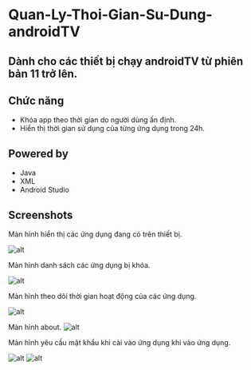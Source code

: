 
#                                                      Quan-Ly-Thoi-Gian-Su-Dung-androidTV

## Dành cho các thiết bị chạy androidTV từ phiên bản 11 trở lên.

## Chức năng
  + Khóa app theo thời gian do người dùng ấn định.
  + Hiển thị thời gian sử dụng của từng ứng dụng trong 24h.
  
  
## Powered by
-  Java
-  XML
-  Android Studio

## Screenshots

Màn hình hiển thị các ứng dụng đang có trên thiết bị.

![alt](https://github.com/QuangDuong-BN/LamDe/blob/main/viewallApp.png)

Màn hình danh sách các ứng dụng bị khóa.

![alt](https://github.com/QuangDuong-BN/LamDe/blob/main/viewAppBlock.png)

Màn hình theo dõi thời gian hoạt động của các ứng dụng.

![alt](https://github.com/QuangDuong-BN/LamDe/blob/main/timeUse.png)

Màn hình about.
![alt](https://github.com/QuangDuong-BN/LamDe/blob/main/about.png)

Màn hình yêu cầu mật khẩu khi cài vào ứng dụng khi vào ứng dụng.

![alt](https://github.com/QuangDuong-BN/LamDe/blob/main/login.png)
![alt](https://github.com/QuangDuong-BN/LamDe/blob/main/changePassword.png)







